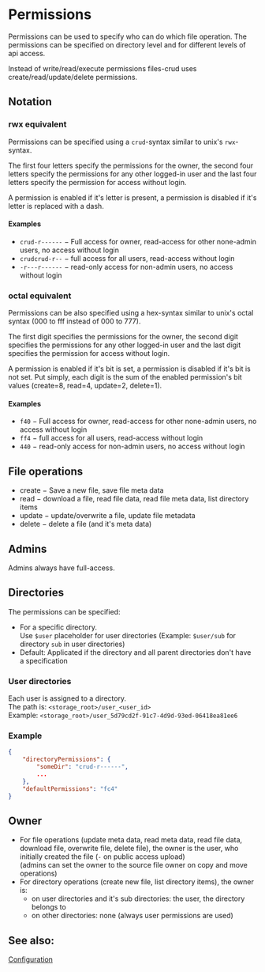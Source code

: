 # Permissions

Permissions can be used to specify who can do which file operation.
The permissions can be specified on directory level and for different levels of api access.

Instead of write/read/execute permissions files-crud uses create/read/update/delete permissions.

## Notation

### rwx equivalent
Permissions can be specified using a `crud`-syntax similar to unix's `rwx`-syntax.

The first four letters specify the permissions for the owner,
the second four letters specify the permissions for any other logged-in user
and the last four letters specify the permission for access without login.

A permission is enabled if it's letter is present,
a permission is disabled if it's letter is replaced with a dash.

#### Examples
* `crud-r------` &minus;
  Full access for owner, read-access for other none-admin users, no access without login
* `crudcrud-r--` &minus; full access for all users, read-access without login
* `-r---r------` &minus;
  read-only access for non-admin users, no access without login

### octal equivalent
Permissions can be also specified using a hex-syntax similar to unix's octal syntax (000 to fff instead of 000 to 777).

The first digit specifies the permissions for the owner,
the second digit specifies the permissions for any other logged-in user
and the last digit specifies the permission for access without login.

A permission is enabled if it's bit is set,
a permission is disabled if it's bit is not set.
Put simply,
each digit is the sum of the enabled permission's bit values
(create=8, read=4, update=2, delete=1).

#### Examples
* `f40` &minus;
  Full access for owner, read-access for other none-admin users, no access without login
* `ff4` &minus; full access for all users, read-access without login
* `440` &minus;
  read-only access for non-admin users, no access without login


## File operations
* create &minus; Save a new file, save file meta data
* read &minus; download a file, read file data, read file meta data, list directory items
* update &minus; update/overwrite a file, update file metadata
* delete &minus; delete a file (and it's meta data)

## Admins
Admins always have full-access.

## Directories

The permissions can be specified:
* For a specific directory. \
  Use `$user` placeholder for user directories
  (Example: `$user/sub` for directory `sub` in user directories)
* Default: Applicated if the directory and all parent directories don't have a specification

### User directories
Each user is assigned to a directory. \
The path is: `<storage_root>/user_<user_id>` \
Example: `<storage_root>/user_5d79cd2f-91c7-4d9d-93ed-06418ea81ee6`


### Example
```json
{
    "directoryPermissions": {
        "someDir": "crud-r------",
        ...
    },
    "defaultPermissions": "fc4"
}
```

## Owner
* For file operations
  (update meta data, read meta data, read file data, download file, overwrite file, delete file),
  the owner is the user, who initially created the file
  (`-` on public access upload) \
  (admins can set the owner to the source file owner on copy and move operations)
* For directory operations (create new file, list directory items),
  the owner is:
  * on user directories and it's sub directories: the user, the directory belongs to
  * on other directories: none (always user permissions are used)

## See also:
[Configuration](/configuration/general)
